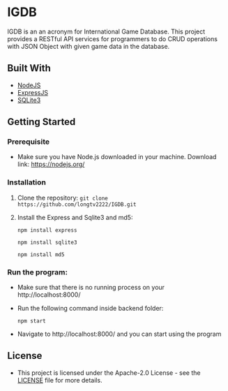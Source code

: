 # IGDB

IGDB is an an acronym for International Game Database. This project provides a RESTful API services for programmers to do CRUD operations with JSON Object with given game data in the database.

## Built With
- [NodeJS](https://nodejs.org/en/)
- [ExpressJS](https://expressjs.com/)
- [SQLite3](https://www.sqlite.org/index.html)
## Getting Started

### Prerequisite
- Make sure you have Node.js downloaded in your machine. Download link: https://nodejs.org/

### Installation
1. Clone the repository:
    ```git clone https://github.com/longtv2222/IGDB.git```
2. Install the Express and Sqlite3 and md5:

    ```npm install express```
    
    ```npm install sqlite3```
    
    ```npm install md5```

### Run the program:
* Make sure that there is no running process on your http://localhost:8000/
* Run the following command inside backend folder:
  
   ``` npm start ```
   
* Navigate to http://localhost:8000/ and you can start using the program

## License
* This project is licensed under the Apache-2.0 License - see the [LICENSE](https://github.com/longtv2222/IGDB/blob/master/LICENSE) file for more details.
